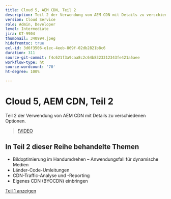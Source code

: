 ```yaml
---
title: Cloud 5, AEM CDN, Teil 2
description: Teil 2 der Verwendung von AEM CDN mit Details zu verschiedenen Optionen.
version: Cloud Service
role: Admin, Developer
level: Intermediate
jira: KT-9904
thumbnail: 340994.jpeg
hidefromtoc: true
exl-id: 3d6f3506-e1ec-4eeb-869f-02db2821b8c6
duration: 311
source-git-commit: f4c621f3a9caa8c2c64b8323312343fe421a5aee
workflow-type: ht
source-wordcount: '70'
ht-degree: 100%

---
```


# Cloud 5, AEM CDN, Teil 2

Teil 2 der Verwendung von AEM CDN mit Details zu verschiedenen Optionen.

>[!VIDEO](https://video.tv.adobe.com/v/340994?quality=12&learn=on)

## In Teil 2 dieser Reihe behandelte Themen

+ Bildoptimierung im Handumdrehen – Anwendungsfall für dynamische Medien
+ Länder-Code-Umleitungen
+ CDN-Traffic-Analyse und -Reporting
+ Eigenes CDN (BYOCDN) einbringen

[Teil 1 anzeigen](cloud5-aem-cdn-part1.md)